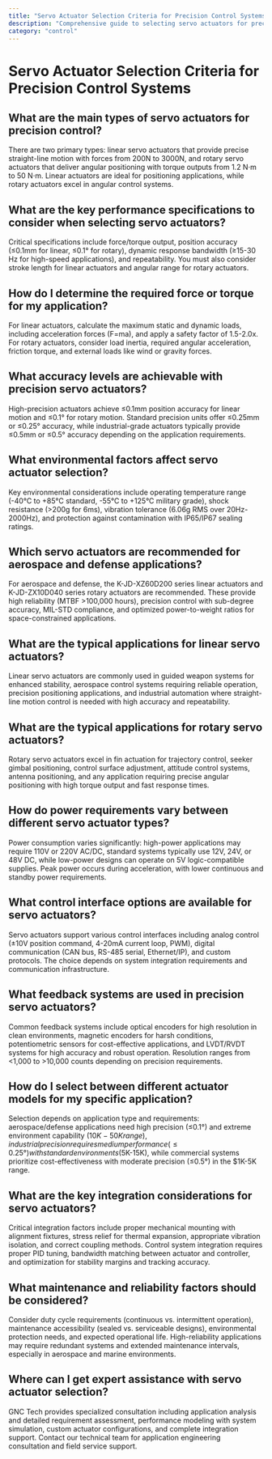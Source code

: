 ```yaml
---
title: "Servo Actuator Selection Criteria for Precision Control Systems"
description: "Comprehensive guide to selecting servo actuators for precision control applications, covering performance specifications, environmental considerations, and application-specific requirements."
category: "control"
---
```


# Servo Actuator Selection Criteria for Precision Control Systems

## What are the main types of servo actuators for precision control?

There are two primary types: linear servo actuators that provide precise straight-line motion with forces from 200N to 3000N, and rotary servo actuators that deliver angular positioning with torque outputs from 1.2 N·m to 50 N·m. Linear actuators are ideal for positioning applications, while rotary actuators excel in angular control systems.

## What are the key performance specifications to consider when selecting servo actuators?

Critical specifications include force/torque output, position accuracy (≤0.1mm for linear, ≤0.1° for rotary), dynamic response bandwidth (≥15-30 Hz for high-speed applications), and repeatability. You must also consider stroke length for linear actuators and angular range for rotary actuators.

## How do I determine the required force or torque for my application?

For linear actuators, calculate the maximum static and dynamic loads, including acceleration forces (F=ma), and apply a safety factor of 1.5-2.0x. For rotary actuators, consider load inertia, required angular acceleration, friction torque, and external loads like wind or gravity forces.

## What accuracy levels are achievable with precision servo actuators?

High-precision actuators achieve ≤0.1mm position accuracy for linear motion and ≤0.1° for rotary motion. Standard precision units offer ≤0.25mm or ≤0.25° accuracy, while industrial-grade actuators typically provide ≤0.5mm or ≤0.5° accuracy depending on the application requirements.

## What environmental factors affect servo actuator selection?

Key environmental considerations include operating temperature range (-40°C to +85°C standard, -55°C to +125°C military grade), shock resistance (>200g for 6ms), vibration tolerance (6.06g RMS over 20Hz-2000Hz), and protection against contamination with IP65/IP67 sealing ratings.

## Which servo actuators are recommended for aerospace and defense applications?

For aerospace and defense, the K-JD-XZ60D200 series linear actuators and K-JD-ZX10D040 series rotary actuators are recommended. These provide high reliability (MTBF >100,000 hours), precision control with sub-degree accuracy, MIL-STD compliance, and optimized power-to-weight ratios for space-constrained applications.

## What are the typical applications for linear servo actuators?

Linear servo actuators are commonly used in guided weapon systems for enhanced stability, aerospace control systems requiring reliable operation, precision positioning applications, and industrial automation where straight-line motion control is needed with high accuracy and repeatability.

## What are the typical applications for rotary servo actuators?

Rotary servo actuators excel in fin actuation for trajectory control, seeker gimbal positioning, control surface adjustment, attitude control systems, antenna positioning, and any application requiring precise angular positioning with high torque output and fast response times.

## How do power requirements vary between different servo actuator types?

Power consumption varies significantly: high-power applications may require 110V or 220V AC/DC, standard systems typically use 12V, 24V, or 48V DC, while low-power designs can operate on 5V logic-compatible supplies. Peak power occurs during acceleration, with lower continuous and standby power requirements.

## What control interface options are available for servo actuators?

Servo actuators support various control interfaces including analog control (±10V position command, 4-20mA current loop, PWM), digital communication (CAN bus, RS-485 serial, Ethernet/IP), and custom protocols. The choice depends on system integration requirements and communication infrastructure.

## What feedback systems are used in precision servo actuators?

Common feedback systems include optical encoders for high resolution in clean environments, magnetic encoders for harsh conditions, potentiometric sensors for cost-effective applications, and LVDT/RVDT systems for high accuracy and robust operation. Resolution ranges from <1,000 to >10,000 counts depending on precision requirements.

## How do I select between different actuator models for my specific application?

Selection depends on application type and requirements: aerospace/defense applications need high precision (≤0.1°) and extreme environment capability ($10K-50K range), industrial precision requires medium performance (≤0.25°) with standard environments ($5K-15K), while commercial systems prioritize cost-effectiveness with moderate precision (≤0.5°) in the $1K-5K range.

## What are the key integration considerations for servo actuators?

Critical integration factors include proper mechanical mounting with alignment fixtures, stress relief for thermal expansion, appropriate vibration isolation, and correct coupling methods. Control system integration requires proper PID tuning, bandwidth matching between actuator and controller, and optimization for stability margins and tracking accuracy.

## What maintenance and reliability factors should be considered?

Consider duty cycle requirements (continuous vs. intermittent operation), maintenance accessibility (sealed vs. serviceable designs), environmental protection needs, and expected operational life. High-reliability applications may require redundant systems and extended maintenance intervals, especially in aerospace and marine environments.

## Where can I get expert assistance with servo actuator selection?

GNC Tech provides specialized consultation including application analysis and detailed requirement assessment, performance modeling with system simulation, custom actuator configurations, and complete integration support. Contact our technical team for application engineering consultation and field service support.

